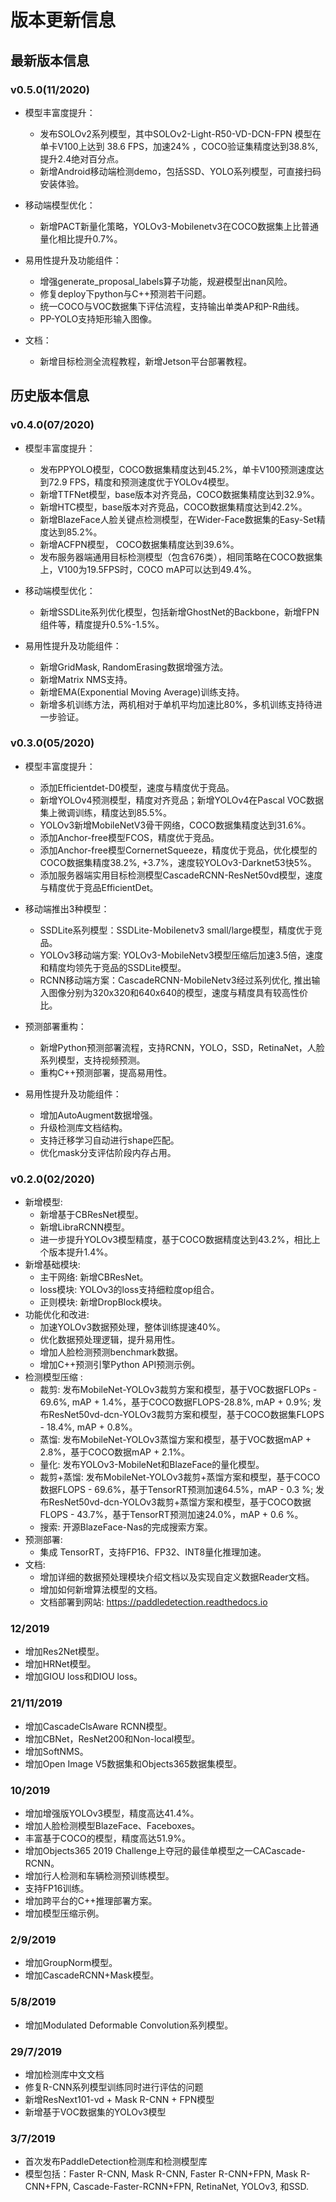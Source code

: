 # 版本更新信息

## 最新版本信息

### v0.5.0(11/2020)
  - 模型丰富度提升：
    - 发布SOLOv2系列模型，其中SOLOv2-Light-R50-VD-DCN-FPN 模型在单卡V100上达到 38.6 FPS，加速24% ，COCO验证集精度达到38.8%, 提升2.4绝对百分点。
    - 新增Android移动端检测demo，包括SSD、YOLO系列模型，可直接扫码安装体验。

  - 移动端模型优化：
    - 新增PACT新量化策略，YOLOv3-Mobilenetv3在COCO数据集上比普通量化相比提升0.7%。

  - 易用性提升及功能组件：
    - 增强generate_proposal_labels算子功能，规避模型出nan风险。
    - 修复deploy下python与C++预测若干问题。
    - 统一COCO与VOC数据集下评估流程，支持输出单类AP和P-R曲线。
    - PP-YOLO支持矩形输入图像。

  - 文档：
    - 新增目标检测全流程教程，新增Jetson平台部署教程。




## 历史版本信息

### v0.4.0(07/2020)
  - 模型丰富度提升：
    - 发布PPYOLO模型，COCO数据集精度达到45.2%，单卡V100预测速度达到72.9 FPS，精度和预测速度优于YOLOv4模型。
    - 新增TTFNet模型，base版本对齐竞品，COCO数据集精度达到32.9%。
    - 新增HTC模型，base版本对齐竞品，COCO数据集精度达到42.2%。
    - 新增BlazeFace人脸关键点检测模型，在Wider-Face数据集的Easy-Set精度达到85.2%。
    - 新增ACFPN模型， COCO数据集精度达到39.6%。
    - 发布服务器端通用目标检测模型（包含676类），相同策略在COCO数据集上，V100为19.5FPS时，COCO mAP可以达到49.4%。

  - 移动端模型优化：
    - 新增SSDLite系列优化模型，包括新增GhostNet的Backbone，新增FPN组件等，精度提升0.5%-1.5%。

  - 易用性提升及功能组件：
    - 新增GridMask, RandomErasing数据增强方法。
    - 新增Matrix NMS支持。
    - 新增EMA(Exponential Moving Average)训练支持。
    - 新增多机训练方法，两机相对于单机平均加速比80%，多机训练支持待进一步验证。

### v0.3.0(05/2020)
  - 模型丰富度提升：
    - 添加Efficientdet-D0模型，速度与精度优于竞品。
    - 新增YOLOv4预测模型，精度对齐竞品；新增YOLOv4在Pascal VOC数据集上微调训练，精度达到85.5%。
    - YOLOv3新增MobileNetV3骨干网络，COCO数据集精度达到31.6%。
    - 添加Anchor-free模型FCOS，精度优于竞品。
    - 添加Anchor-free模型CornernetSqueeze，精度优于竞品，优化模型的COCO数据集精度38.2%, +3.7%，速度较YOLOv3-Darknet53快5%。
    - 添加服务器端实用目标检测模型CascadeRCNN-ResNet50vd模型，速度与精度优于竞品EfficientDet。

  - 移动端推出3种模型：
    - SSDLite系列模型：SSDLite-Mobilenetv3 small/large模型，精度优于竞品。
    - YOLOv3移动端方案: YOLOv3-MobileNetv3模型压缩后加速3.5倍，速度和精度均领先于竞品的SSDLite模型。
    - RCNN移动端方案：CascadeRCNN-MobileNetv3经过系列优化, 推出输入图像分别为320x320和640x640的模型，速度与精度具有较高性价比。

  - 预测部署重构：
    - 新增Python预测部署流程，支持RCNN，YOLO，SSD，RetinaNet，人脸系列模型，支持视频预测。
    - 重构C++预测部署，提高易用性。

  - 易用性提升及功能组件：
    - 增加AutoAugment数据增强。
    - 升级检测库文档结构。
    - 支持迁移学习自动进行shape匹配。
    - 优化mask分支评估阶段内存占用。

### v0.2.0(02/2020)
  - 新增模型:
    - 新增基于CBResNet模型。
    - 新增LibraRCNN模型。
    - 进一步提升YOLOv3模型精度，基于COCO数据精度达到43.2%，相比上个版本提升1.4%。
  - 新增基础模块:
    - 主干网络: 新增CBResNet。
    - loss模块: YOLOv3的loss支持细粒度op组合。
    - 正则模块: 新增DropBlock模块。
  - 功能优化和改进:
    - 加速YOLOv3数据预处理，整体训练提速40%。
    - 优化数据预处理逻辑，提升易用性。
    - 增加人脸检测预测benchmark数据。
    - 增加C++预测引擎Python API预测示例。
  - 检测模型压缩 :
    - 裁剪: 发布MobileNet-YOLOv3裁剪方案和模型，基于VOC数据FLOPs - 69.6%, mAP + 1.4%，基于COCO数据FLOPS-28.8%, mAP + 0.9%; 发布ResNet50vd-dcn-YOLOv3裁剪方案和模型，基于COCO数据集FLOPS - 18.4%, mAP + 0.8%。
    - 蒸馏: 发布MobileNet-YOLOv3蒸馏方案和模型，基于VOC数据mAP + 2.8%，基于COCO数据mAP + 2.1%。
    - 量化: 发布YOLOv3-MobileNet和BlazeFace的量化模型。
    - 裁剪+蒸馏: 发布MobileNet-YOLOv3裁剪+蒸馏方案和模型，基于COCO数据FLOPS - 69.6%，基于TensorRT预测加速64.5%，mAP - 0.3 %; 发布ResNet50vd-dcn-YOLOv3裁剪+蒸馏方案和模型，基于COCO数据FLOPS - 43.7%，基于TensorRT预测加速24.0%，mAP + 0.6 %。
    - 搜索: 开源BlazeFace-Nas的完成搜索方案。
  - 预测部署:
    - 集成 TensorRT，支持FP16、FP32、INT8量化推理加速。
  - 文档:
    - 增加详细的数据预处理模块介绍文档以及实现自定义数据Reader文档。
    - 增加如何新增算法模型的文档。
    - 文档部署到网站: https://paddledetection.readthedocs.io

### 12/2019
- 增加Res2Net模型。
- 增加HRNet模型。
- 增加GIOU loss和DIOU loss。


### 21/11/2019
- 增加CascadeClsAware RCNN模型。
- 增加CBNet，ResNet200和Non-local模型。
- 增加SoftNMS。
- 增加Open Image V5数据集和Objects365数据集模型。

### 10/2019
- 增加增强版YOLOv3模型，精度高达41.4%。
- 增加人脸检测模型BlazeFace、Faceboxes。
- 丰富基于COCO的模型，精度高达51.9%。
- 增加Objects365 2019 Challenge上夺冠的最佳单模型之一CACascade-RCNN。
- 增加行人检测和车辆检测预训练模型。
- 支持FP16训练。
- 增加跨平台的C++推理部署方案。
- 增加模型压缩示例。


### 2/9/2019
- 增加GroupNorm模型。
- 增加CascadeRCNN+Mask模型。

### 5/8/2019
- 增加Modulated Deformable Convolution系列模型。

### 29/7/2019

- 增加检测库中文文档
- 修复R-CNN系列模型训练同时进行评估的问题
- 新增ResNext101-vd + Mask R-CNN + FPN模型
- 新增基于VOC数据集的YOLOv3模型

### 3/7/2019

- 首次发布PaddleDetection检测库和检测模型库
- 模型包括：Faster R-CNN, Mask R-CNN, Faster R-CNN+FPN, Mask
  R-CNN+FPN, Cascade-Faster-RCNN+FPN, RetinaNet, YOLOv3, 和SSD.
